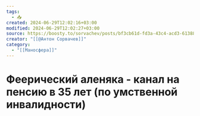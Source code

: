 ```yaml
---
tags:
  - 📥
created: 2024-06-29T12:02:16+03:00
modified: 2024-06-29T12:02:27+03:00
source: https://boosty.to/sorvachev/posts/bf3cb61d-fd3a-43c4-acd3-613880143737
creator: "[[@Антон Сорвачев]]"
category:
  - "[[Маносфера]]"
---
```


# Феерический аленяка - канал на пенсию в 35 лет (по умственной инвалидности)
